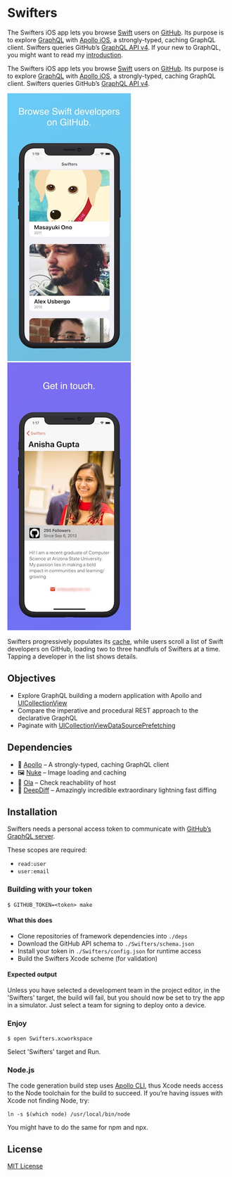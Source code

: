 # Swifters

The Swifters iOS app lets you browse [Swift](https://swift.org/) users on [GitHub](https://github.com). Its purpose is to explore [GraphQL](https://graphql.org) with [Apollo iOS](https://www.apollographql.com/docs/ios/), a strongly-typed, caching GraphQL client. Swifters queries GitHub’s [GraphQL API v4](https://developer.github.com/v4/). If your new to GraphQL, you might want to read my [introduction](https://troubled.pro/2019/02/graphql.html).

The Swifters iOS app lets you browse [Swift](https://swift.org/) users on [GitHub](https://github.com). Its purpose is to explore [GraphQL](https://graphql.org) with [Apollo iOS](https://www.apollographql.com/docs/ios/), a strongly-typed, caching GraphQL client. Swifters queries GitHub’s [GraphQL API v4](https://developer.github.com/v4/).

![Screenshot 1](./screenshots/1.jpg) ![Screenshot 2](./screenshots/2.jpg)

Swifters progressively populates its [cache](https://www.apollographql.com/docs/ios/watching-queries.html), while users scroll a list of Swift developers on GitHub, loading two to three handfuls of Swifters at a time. Tapping a developer in the list shows details.

## Objectives

- Explore GraphQL building a modern application with Apollo and [UICollectionView](https://developer.apple.com/documentation/uikit/uicollectionview)
- Compare the imperative and procedural REST approach to the declarative GraphQL
- Paginate with [UICollectionViewDataSourcePrefetching](https://developer.apple.com/documentation/uikit/uicollectionviewdatasourceprefetching)

## Dependencies

- 💫 [Apollo](https://github.com/apollographql/apollo-ios) – A strongly-typed, caching GraphQL client
- 🖼 [Nuke](https://github.com/kean/Nuke) – Image loading and caching
- 🔗 [Ola](https://github.com/michaelnisi/ola) – Check reachability of host
- 🦀 [DeepDiff](https://github.com/onmyway133/DeepDiff) – Amazingly incredible extraordinary lightning fast diffing

## Installation

Swifters needs a personal access token to communicate with [GitHub’s GraphQL server](https://developer.github.com/v4/guides/forming-calls/#authenticating-with-graphql).

These scopes are required:

- `read:user`
- `user:email`

### Building with your token

```
$ GITHUB_TOKEN=<token> make
```

#### What this does

- Clone repositories of framework dependencies into `./deps`
- Download the GitHub API schema to `./Swifters/schema.json`
- Install your token in `./Swifters/config.json` for runtime access
- Build the Swifters Xcode scheme (for validation)

#### Expected output

Unless you have selected a development team in the project editor, in the 'Swifters' target, the build will fail, but you should now be set to try the app in a simulator. Just select a team for signing to deploy onto a device.

### Enjoy

```
$ open Swifters.xcworkspace
```

Select 'Swifters' target and Run.

### Node.js

The code generation build step uses [Apollo CLI](https://github.com/apollographql/apollo-tooling), thus Xcode needs access to the Node toolchain for the build to succeed. If you’re having issues with Xcode not finding Node, try:

```
ln -s $(which node) /usr/local/bin/node
```

You might have to do the same for npm and npx.

## License

[MIT License](https://github.com/michaelnisi/swifters/blob/master/LICENSE)
